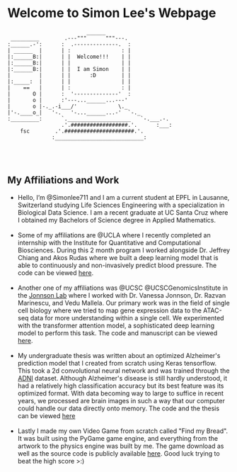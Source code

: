 # Welcome to Simon Lee's Webpage
```
                         ______                     
 _________        .---"""      """---.              
:______.-':      :  .--------------.  :             
| ______  |      | :                : |             
|:______B:|      | |  Welcome!!!    | |             
|:______B:|      | |                | |             
|:______B:|      | |  I am Simon    | |             
|         |      | |      :D        | |             
|:_____:  |      | |                | |             
|    ==   |      | :                : |             
|       O |      :  '--------------'  :             
|       o |      :'---...______...---'              
|       o |-._.-i___/'             \._              
|'-.____o_|   '-.   '-...______...-'  `-._          
:_________:      `.____________________   `-.___.-. 
                 .'.##################.'.      :___:
    fsc        .'.######################.'.         
              :____________________________:
```
<br /> <br /> 
## My Affiliations and Work
- Hello, I’m @Simonlee711 and I am a current student at EPFL in Lausanne, Switzerland studying Life Sciences Engineering with a specialization in Biological Data Science. I am a recent graduate at UC Santa Cruz where I obtained my Bachelors of Science degree in Applied Mathematics. 
<br /> <br /> 
- Some of my affiliations are @UCLA where I recently completed an internship with the Institute for Quantitative and Computational Biosciences. During this 2 month program I worked alongside Dr. Jeffrey Chiang and Akos Rudas where we built a deep learning model that is able to continuously and non-invasively predict blood pressure. The code can be viewed [here](https://github.com/Simonlee711/ABP_Imputation-EHR).
<br /> <br /> 
- Another one of my affiliations was @UCSC @UCSCGenomicsInstitute in the [Jonnson Lab](https://jonssonlab.com/people) where I worked with Dr. Vanessa Jonnson, Dr. Razvan Marinescu, and Vedu Mallela. Our primary work was in the field of single cell biology where we tried to map gene expression data to the ATAC-seq data for more understanding within a single cell. We experimented with the transformer attention model, a sophisticated deep learning model to perform this task. The code and manuscript can be viewed [here](https://github.com/Simonlee711/Research/tree/master/Transformer/2022). 
<br /> <br /> 
- My undergraduate thesis was written about an optimized Alzheimer's prediction model that I created from scratch using Keras tensorflow. This took a 2d convolutional neural network and was trained through the [ADNI](https://adni.loni.usc.edu/) dataset. Although Alzheimer's disease is still hardly understood, it had a relatively high classification accuracy but its best feature was its optimized format. With data becoming way to large to suffice in recent years, we processed are brain images in such a way that our computer could handle our data directly onto memory. The code and the thesis can be viewed [here](https://github.com/Simonlee711/Research/tree/master/Alzheimer's%20Classifier)
<br /> <br /> 
- Lastly I made my own Video Game from scratch called "Find my Bread". It was built using the PyGame game engine, and everything from the artwork to the physics engine was built by me. The game download as well as the source code is publicly available [here](https://github.com/Simonlee711/Basic_Game). Good luck trying to beat the high score >:)







